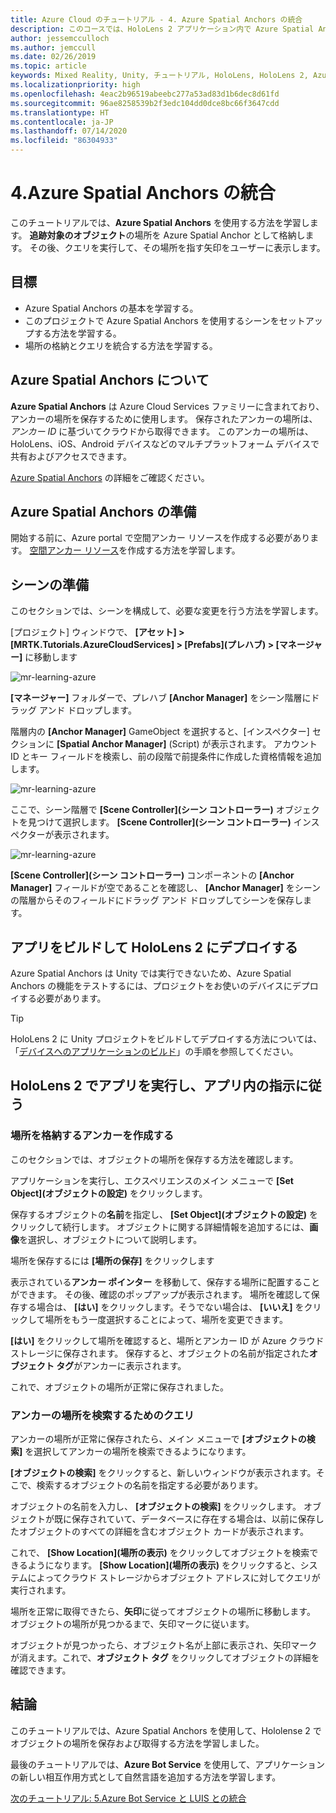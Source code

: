 ```yaml
---
title: Azure Cloud のチュートリアル - 4. Azure Spatial Anchors の統合
description: このコースでは、HoloLens 2 アプリケーション内で Azure Spatial Anchors を実装する方法を学習します。
author: jessemcculloch
ms.author: jemccull
ms.date: 02/26/2019
ms.topic: article
keywords: Mixed Reality, Unity, チュートリアル, HoloLens, HoloLens 2, Azure Spatial Anchors
ms.localizationpriority: high
ms.openlocfilehash: 4eac2b96519abeebc277a53ad83d1b6dec8d61fd
ms.sourcegitcommit: 96ae8258539b2f3edc104dd0dce8bc66f3647cdd
ms.translationtype: HT
ms.contentlocale: ja-JP
ms.lasthandoff: 07/14/2020
ms.locfileid: "86304933"
---
```

# <a name="4-integrating-azure-spatial-anchors"></a>4.Azure Spatial Anchors の統合

このチュートリアルでは、**Azure Spatial Anchors** を使用する方法を学習します。 **追跡対象のオブジェクト**の場所を Azure Spatial Anchor として格納します。 その後、クエリを実行して、その場所を指す矢印をユーザーに表示します。

## <a name="objectives"></a>目標

* Azure Spatial Anchors の基本を学習する。
* このプロジェクトで Azure Spatial Anchors を使用するシーンをセットアップする方法を学習する。
* 場所の格納とクエリを統合する方法を学習する。

## <a name="understanding-azure-spatial-anchors"></a>Azure Spatial Anchors について

 **Azure Spatial Anchors** は Azure Cloud Services ファミリーに含まれており、アンカーの場所を保存するために使用します。 保存されたアンカーの場所は、*アンカー ID* に基づいてクラウドから取得できます。 このアンカーの場所は、HoloLens、iOS、Android デバイスなどのマルチプラットフォーム デバイスで共有およびアクセスできます。

[Azure Spatial Anchors](https://docs.microsoft.com/azure/spatial-anchors/overview) の詳細をご確認ください。

## <a name="preparing-azure-spatial-anchors"></a>Azure Spatial Anchors の準備

開始する前に、Azure portal で空間アンカー リソースを作成する必要があります。
[空間アンカー リソース](https://docs.microsoft.com/azure/spatial-anchors/quickstarts/get-started-hololens#create-a-spatial-anchors-resource)を作成する方法を学習します。

## <a name="preparing-the-scene"></a>シーンの準備

このセクションでは、シーンを構成して、必要な変更を行う方法を学習します。

[プロジェクト] ウィンドウで、 **[アセット] > [MRTK.Tutorials.AzureCloudServices] > [Prefabs]\(プレハブ\) > [マネージャー]** に移動します

![mr-learning-azure](images/mr-learning-azure/tutorial4-section1-step1-1.png)

**[マネージャー]** フォルダーで、プレハブ **[Anchor Manager]** をシーン階層にドラッグ アンド ドロップします。

階層内の **[Anchor Manager]** GameObject を選択すると、[インスペクター] セクションに **[Spatial Anchor Manager]** (Script) が表示されます。 アカウント ID とキー フィールドを検索し、前の段階で前提条件に作成した資格情報を追加します。

![mr-learning-azure](images/mr-learning-azure/tutorial4-section1-step2-1.png)

ここで、シーン階層で **[Scene Controller]\(シーン コントローラー\)** オブジェクトを見つけて選択します。 **[Scene Controller]\(シーン コントローラー\)** インスペクターが表示されます。

![mr-learning-azure](images/mr-learning-azure/tutorial4-section1-step3-1.png)

**[Scene Controller]\(シーン コントローラー\)** コンポーネントの **[Anchor Manager]** フィールドが空であることを確認し、 **[Anchor Manager]** をシーンの階層からそのフィールドにドラッグ アンド ドロップしてシーンを保存します。

## <a name="build-and-deploy-the-app-to-your-hololens-2"></a>アプリをビルドして HoloLens 2 にデプロイする

Azure Spatial Anchors は Unity では実行できないため、Azure Spatial Anchors の機能をテストするには、プロジェクトをお使いのデバイスにデプロイする必要があります。

> [!TIP]
> HoloLens 2 に Unity プロジェクトをビルドしてデプロイする方法については、「[デバイスへのアプリケーションのビルド](mr-learning-base-ch1.md#build-your-application-to-your-device)」の手順を参照してください。

## <a name="run-the-app-on-your-hololens-2-and-follow-the-in-app-instructions"></a>HoloLens 2 でアプリを実行し、アプリ内の指示に従う

### <a name="create-an-anchor-to-store-a-location"></a>場所を格納するアンカーを作成する

このセクションでは、オブジェクトの場所を保存する方法を確認します。

アプリケーションを実行し、エクスペリエンスのメイン メニューで **[Set Object]\(オブジェクトの設定\)** をクリックします。

保存するオブジェクトの**名前**を指定し、 **[Set Object]\(オブジェクトの設定\)** をクリックして続行します。 オブジェクトに関する詳細情報を追加するには、**画像**を選択し、オブジェクトについて説明します。

場所を保存するには **[場所の保存]** をクリックします

表示されている**アンカー ポインター** を移動して、保存する場所に配置することができます。 その後、確認のポップアップが表示されます。 場所を確認して保存する場合は、 **[はい]** をクリックします。そうでない場合は、 **[いいえ]** をクリックして場所をもう一度選択することによって、場所を変更できます。

**[はい]** をクリックして場所を確認すると、場所とアンカー ID が Azure クラウド ストレージに保存されます。 保存すると、オブジェクトの名前が指定された**オブジェクト タグ**がアンカーに表示されます。

これで、オブジェクトの場所が正常に保存されました。

### <a name="query-for-finding-an-anchor-location"></a>アンカーの場所を検索するためのクエリ

アンカーの場所が正常に保存されたら、メイン メニューで **[オブジェクトの検索]** を選択してアンカーの場所を検索できるようになります。

**[オブジェクトの検索]** をクリックすると、新しいウィンドウが表示されます。そこで、検索するオブジェクトの名前を指定する必要があります。

オブジェクトの名前を入力し、 **[オブジェクトの検索]** をクリックします。 オブジェクトが既に保存されていて、データベースに存在する場合は、以前に保存したオブジェクトのすべての詳細を含むオブジェクト カードが表示されます。

これで、 **[Show Location]\(場所の表示\)** をクリックしてオブジェクトを検索できるようになります。 **[Show Location]\(場所の表示\)** をクリックすると、システムによってクラウド ストレージからオブジェクト アドレスに対してクエリが実行されます。

場所を正常に取得できたら、**矢印**に従ってオブジェクトの場所に移動します。 オブジェクトの場所が見つかるまで、矢印マークに従います。

オブジェクトが見つかったら、オブジェクト名が上部に表示され、矢印マークが消えます。これで、**オブジェクト タグ** をクリックしてオブジェクトの詳細を確認できます。

## <a name="congratulations"></a>結論

このチュートリアルでは、Azure Spatial Anchors を使用して、Hololense 2 でオブジェクトの場所を保存および取得する方法を学習しました。

最後のチュートリアルでは、**Azure Bot Service** を使用して、アプリケーションの新しい相互作用方式として自然言語を追加する方法を学習します。

[次のチュートリアル: 5.Azure Bot Service と LUIS との統合](mr-learning-azure-05.md)
